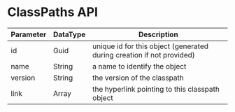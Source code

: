 # ClassPaths API

Parameter                    | DataType | Description
-----------------------------|----------|------------------------------------------------------------
id                           | Guid     | unique id for this object (generated during creation if not provided)
name                         | String   | a name to identify the object
version                      | String   | the version of the classpath
link                         | Array    | the hyperlink pointing to this classpath object

